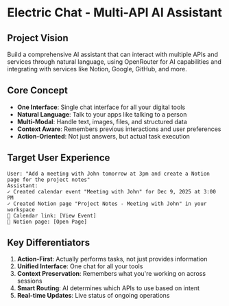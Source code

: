 # Electric Chat - Multi-API AI Assistant

## Project Vision
Build a comprehensive AI assistant that can interact with multiple APIs and services through natural language, using OpenRouter for AI capabilities and integrating with services like Notion, Google, GitHub, and more.

## Core Concept
- **One Interface**: Single chat interface for all your digital tools
- **Natural Language**: Talk to your apps like talking to a person
- **Multi-Modal**: Handle text, images, files, and structured data
- **Context Aware**: Remembers previous interactions and user preferences
- **Action-Oriented**: Not just answers, but actual task execution

## Target User Experience
```
User: "Add a meeting with John tomorrow at 3pm and create a Notion page for the project notes"
Assistant: 
✓ Created calendar event "Meeting with John" for Dec 9, 2025 at 3:00 PM
✓ Created Notion page "Project Notes - Meeting with John" in your workspace
📅 Calendar link: [View Event]
📝 Notion page: [Open Page]
```

## Key Differentiators
1. **Action-First**: Actually performs tasks, not just provides information
2. **Unified Interface**: One chat for all your tools
3. **Context Preservation**: Remembers what you're working on across sessions
4. **Smart Routing**: AI determines which APIs to use based on intent
5. **Real-time Updates**: Live status of ongoing operations
